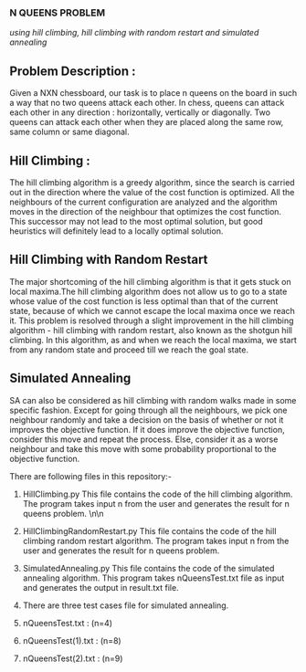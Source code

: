 ### N QUEENS PROBLEM
*using hill climbing, hill climbing with random restart and simulated annealing*

## Problem Description : 
Given a NXN chessboard, our task is to place n queens on the board in such a way that no two queens attack each other. In chess, queens can attack each other in any direction : horizontally, vertically or diagonally. Two queens can attack each other when they are placed along the same row, same column or same diagonal.

## Hill Climbing : 
The hill climbing algorithm is a greedy algorithm, since the search is carried out in the direction where the value of the cost function is optimized. All the neighbours of the current configuration are analyzed and the algorithm moves in the direction of the neighbour that optimizes the cost function. This successor may not lead to the most optimal solution, but good heuristics will definitely lead to a locally optimal solution. 

## Hill Climbing with Random Restart 
The major shortcoming of the hill climbing algorithm is that it gets stuck on local maxima.The hill climbing algorithm does not allow us to go to a state whose value of the cost function is less optimal than that of the current state, because of which we cannot escape the local maxima once we reach it. 
This problem is resolved through a slight improvement in the hill climbing algorithm - hill climbing with random restart, also known as the shotgun hill climbing. In this algorithm, as and when we reach the local maxima, we start from any random state and proceed till we reach the goal state. 

## Simulated Annealing 
SA can also be considered as hill climbing with random walks made in some specific fashion. Except for going through all the neighbours, we pick one neighbour randomly and take a decision on the basis of whether or not it improves the objective function. If it does improve the objective function, consider this move and repeat the process. Else, consider it as a worse neighbour and take this move with some probability proportional to the objective function.


There are following files in this repository:-
1. HillClimbing.py
This file contains the code of the hill climbing algorithm. The program takes input n from the user and generates the result for n queens problem.
\n\n

2. HillClimbingRandomRestart.py
This file contains the code of the hill climbing random restart algorithm. The program takes input n from the user and generates the result for n queens problem.

3. SimulatedAnnealing.py
This file contains the code of the simulated annealing algorithm. This program takes nQueensTest.txt file as input and generates the output in result.txt file.

4. There are three test cases file for simulated annealing.  
1. nQueensTest.txt : (n=4)
2. nQueensTest(1).txt : (n=8)
3. nQueensTest(2).txt : (n=9)



